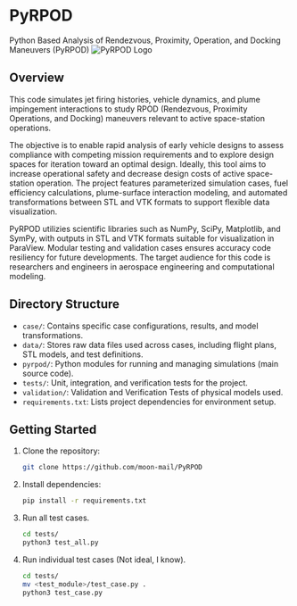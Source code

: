 # PyRPOD
Python Based Analysis of Rendezvous, Proximity, Operation, and Docking Maneuvers (PyRPOD)
![PyRPOD Logo]('img/PyRPOD.png')

## Overview
This code simulates jet firing histories, vehicle dynamics, and plume impingement interactions to study RPOD (Rendezvous, Proximity Operations, and Docking) maneuvers relevant to active space-station operations.

The objective is to enable rapid analysis of early vehicle designs to assess compliance with competing mission requirements and to explore design spaces for iteration toward an optimal design. Ideally, this tool aims to increase operational safety and decrease design costs of active space-station operation. The project features parameterized simulation cases, fuel efficiency calculations, plume-surface interaction modeling, and automated transformations between STL and VTK formats to support flexible data visualization.

PyRPOD utilizies scientific libraries such as NumPy, SciPy, Matplotlib, and SymPy, with outputs in STL and VTK formats suitable for visualization in ParaView. Modular testing and validation cases ensures accuracy code resiliency for future developments. The target audience for this code is researchers and engineers in aerospace engineering and computational modeling.

## Directory Structure

- `case/`: Contains specific case configurations, results, and model transformations.
- `data/`: Stores raw data files used across cases, including flight plans, STL models, and test definitions.
- `pyrpod/`: Python modules for running and managing simulations (main source code).
- `tests/`: Unit, integration, and verification tests for the project.
- `validation/`: Validation and Verification Tests of physical models used.
- `requirements.txt`: Lists project dependencies for environment setup.

## Getting Started
1. Clone the repository:
   ```bash
   git clone https://github.com/moon-mail/PyRPOD
   ```
2. Install dependencies:
   ```bash
   pip install -r requirements.txt
   ```

3. Run  all test cases.
   ```bash
   cd tests/
   python3 test_all.py
   ```

3. Run individual test cases (Not ideal, I know).
   ```bash
   cd tests/
   mv <test_module>/test_case.py .
   python3 test_case.py
   ```